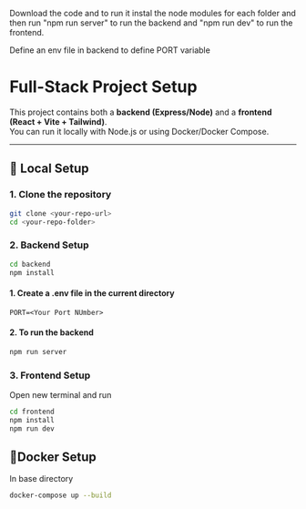 Download the code and to run it instal the node modules for each folder and then run "npm run server" to run the backend and "npm run dev" to run the frontend.

Define an env file in backend to define PORT variable

# Full-Stack Project Setup

This project contains both a **backend (Express/Node)** and a **frontend (React + Vite + Tailwind)**.  
You can run it locally with Node.js or using Docker/Docker Compose.

---

## 🚀 Local Setup

### 1. Clone the repository

```bash
git clone <your-repo-url>
cd <your-repo-folder>
```

### 2. Backend Setup

```bash
cd backend
npm install
```

#### 1. Create a .env file in the current directory

```env
PORT=<Your Port NUmber>
```

#### 2. To run the backend

```bash
npm run server
```

### 3. Frontend Setup

Open new terminal and run

```bash
cd frontend
npm install
npm run dev
```

## 🐳Docker Setup

In base directory

```bash
docker-compose up --build
```
